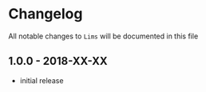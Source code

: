 # Changelog

All notable changes to `Lims` will be documented in this file

## 1.0.0 - 2018-XX-XX

- initial release
